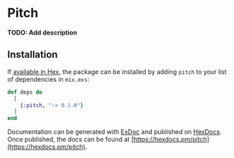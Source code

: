 # Pitch

**TODO: Add description**

## Installation

If [available in Hex](https://hex.pm/docs/publish), the package can be installed
by adding `pitch` to your list of dependencies in `mix.exs`:

```elixir
def deps do
  [
    {:pitch, "~> 0.1.0"}
  ]
end
```

Documentation can be generated with [ExDoc](https://github.com/elixir-lang/ex_doc)
and published on [HexDocs](https://hexdocs.pm). Once published, the docs can
be found at [https://hexdocs.pm/pitch](https://hexdocs.pm/pitch).

